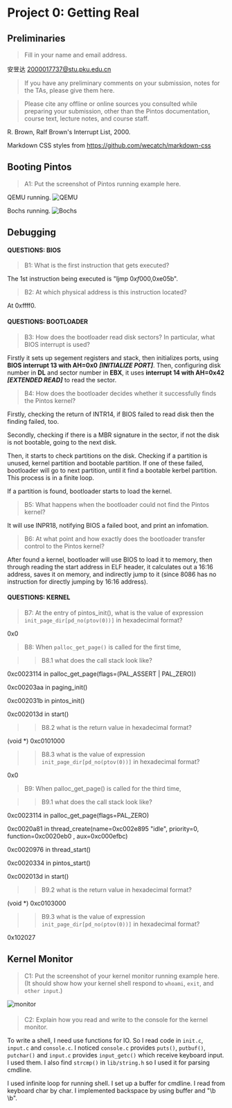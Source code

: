 # Project 0: Getting Real

## Preliminaries

>Fill in your name and email address.

安昱达 <2000017737@stu.pku.edu.cn>

>If you have any preliminary comments on your submission, notes for the TAs, please give them here.



>Please cite any offline or online sources you consulted while preparing your submission, other than the Pintos documentation, course text, lecture notes, and course staff.

R. Brown, Ralf Brown's Interrupt List, 2000.

Markdown CSS styles from https://github.com/wecatch/markdown-css

## Booting Pintos

>A1: Put the screenshot of Pintos running example here.

QEMU running.
![QEMU](https://s3.bmp.ovh/imgs/2022/02/c156dcfb89b6f3de.png)

Bochs running.
![Bochs](https://i.bmp.ovh/imgs/2022/02/dc50dab34a1de664.png)

## Debugging

#### QUESTIONS: BIOS 

>B1: What is the first instruction that gets executed?

The 1st instruction being executed is "ljmp $0xf000,$0xe05b".

>B2: At which physical address is this instruction located?

At 0xffff0.




#### QUESTIONS: BOOTLOADER

>B3: How does the bootloader read disk sectors? In particular, what BIOS interrupt is used?

Firstly it sets up segement registers and stack, then initializes ports, using **BIOS interrupt 13 with AH=0x0** **_[INITIALIZE PORT]_**. Then, configuring disk number in **DL** and sector number in **EBX**, it uses **interrupt 14 with AH=0x42** **_[EXTENDED READ]_** to read the sector.

>B4: How does the bootloader decides whether it successfully finds the Pintos kernel?

Firstly, checking the return of INTR14, if BIOS failed to read disk then the finding failed, too. 

Secondly, checking if there is a MBR signature in the sector, if not the disk is not bootable, going to the next disk.

Then, it starts to check partitions on the disk. Checking if a partition is unused, kernel partition and bootable partition. If one of these failed, bootloader will go to next partition, until it find a bootable kerbel partition. This process is in a finite loop.

If a partition is found, bootloader starts to load the kernel.

>B5: What happens when the bootloader could not find the Pintos kernel?

It will use INPR18, notifying BIOS a failed boot, and print an infomation.

>B6: At what point and how exactly does the bootloader transfer control to the Pintos kernel?

After found a kernel, bootloader will use BIOS to load it to memory, then through reading the start address in ELF header, it calculates out a 16:16 address, saves it on memory, and indirectly jump to it (since 8086 has no instruction for directly jumping by 16:16 address).

#### QUESTIONS: KERNEL

>B7: At the entry of pintos_init(), what is the value of expression `init_page_dir[pd_no(ptov(0))]` in hexadecimal format?

0x0

>B8: When `palloc_get_page()` is called for the first time,

>> B8.1 what does the call stack look like?

0xc0023114 in palloc_get_page(flags=(PAL_ASSERT | PAL_ZERO))

0xc00203aa in paging_init()

0xc002031b in pintos_init()

0xc002013d in start() 

>> B8.2 what is the return value in hexadecimal format?

(void *) 0xc0101000

>> B8.3 what is the value of expression `init_page_dir[pd_no(ptov(0))]` in hexadecimal format?

0x0



>B9: When palloc_get_page() is called for the third time,

>> B9.1 what does the call stack look like?

0xc0023114 in palloc_get_page(flags=PAL_ZERO)

0xc0020a81 in thread_create(name=0xc002e895 "idle", priority=0, function=0xc0020eb0 <idle>, aux=0xc000efbc)

0xc0020976 in thread_start()

0xc0020334 in pintos_start()

0xc002013d in start()

>> B9.2 what is the return value in hexadecimal format?

(void *) 0xc0103000

>> B9.3 what is the value of expression `init_page_dir[pd_no(ptov(0))]` in hexadecimal format?

0x102027


## Kernel Monitor

>C1: Put the screenshot of your kernel monitor running example here. (It should show how your kernel shell respond to `whoami`, `exit`, and `other input`.)

![monitor](https://i.bmp.ovh/imgs/2022/02/38bf63eb4d5c4af7.png)

#### 

>C2: Explain how you read and write to the console for the kernel monitor.

To write a shell, I need use functions for IO. So I read code in `init.c`, `input.c` and `console.c`. I noticed `console.c` provides `puts()`, `putbuf()`, `putchar()` and `input.c` provides `input_getc()` which receive keyboard input. I used them. I also find `strcmp()` in `lib/string.h` so I used it for parsing cmdline.

I used infinite loop for running shell. I set up a buffer for cmdline. I read from keyboard char by char. I implemented backspace by using buffer and "\b \b".